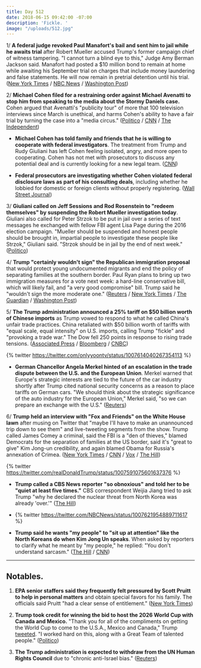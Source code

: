 ```yaml
---
title: Day 512
date: 2018-06-15 09:42:00 -07:00
description: 'Fickle. '
image: "/uploads/512.jpg"
---
```


1/ **A federal judge revoked Paul Manafort's bail and sent him to jail while he awaits trial** after Robert Mueller accused Trump's former campaign chief of witness tampering. "I cannot turn a blind eye to this," Judge Amy Berman Jackson said. Manafort had posted a $10 million bond to remain at home while awaiting his September trial on charges that include money laundering and false statements. He will now remain in pretrial detention until his trial. ([New York Times](https://www.nytimes.com/2018/06/15/us/politics/manafort-bail-revoked-jail.html) / [NBC News](https://www.nbcnews.com/news/crime-courts/paul-manafort-headed-jail-after-witness-tampering-allegation-n883596) / [Washington Post](https://www.washingtonpost.com/local/public-safety/manafort-ordered-to-jail-after-witness-tampering-charges/2018/06/15/ccc526cc-6e68-11e8-afd5-778aca903bbe_story.html))

2/ **Michael Cohen filed for a restraining order against Michael Avenatti to stop him from speaking to the media about the Stormy Daniels case.** Cohen argued that Avenatti's "publicity tour" of more that 100 television interviews since March is unethical, and harms Cohen's ability to have a fair trial by turning the case into a "media circus." ([Politico](https://www.politico.com/story/2018/06/15/cohen-lawyer-gag-order-avenatti-648958) / [CNN](https://www.cnn.com/2018/06/15/politics/cohen-restraining-order-avenatti/index.html) / [The Independent](https://www.independent.co.uk/news/world/americas/michael-cohen-restraining-order-stormy-daniels-lawyer-avenatti-press-trump-a8400086.html))

* **Michael Cohen has told family and friends that he is willing to cooperate with federal investigators**. The treatment from Trump and Rudy Giuliani has left Cohen feeling isolated, angry, and more open to cooperating. Cohen has not met with prosecutors to discuss any potential deal and is currently looking for a new legal team. ([CNN](https://www.cnn.com/2018/06/15/politics/michael-cohen-cooperation-federal-investigators/index.html))

* **Federal prosecutors are investigating whether Cohen violated federal disclosure laws as part of his consulting deals**, including whether he lobbied for domestic or foreign clients without properly registering. ([Wall Street Journal](https://www.wsj.com/articles/prosecutors-investigating-michael-cohen-for-possible-illegal-lobbying-1529012696))

3/ **Giuliani called on Jeff Sessions and Rod Rosenstein to "redeem themselves" by suspending the Robert Mueller investigation today**. Giuliani also called for Peter Strzok to be put in jail over a series of text messages he exchanged with fellow FBI agent Lisa Page during the 2016 election campaign. "Mueller should be suspended and honest people should be brought in, impartial people to investigate these people like Strzok," Giuliani said. "Strzok should be in jail by the end of next week." ([Politico](https://www.politico.com/story/2018/06/14/giuliani-mueller-russia-probe-suspended-647022))

4/ **Trump "certainly wouldn't sign" the Republican immigration proposal** that would protect young undocumented migrants and end the  policy of separating families at the southern border. Paul Ryan plans to bring up two immigration measures for a vote next week: a hard-line conservative bill, which will likely fail, and "a very good compromise" bill. Trump said he "wouldn't sign the more moderate one." ([Reuters](https://www.reuters.com/article/us-usa-immigration-congress-trump/trump-says-he-will-not-sign-moderate-dreamer-immigration-bill-idUSKBN1JB1SD) / [New York Times](https://www.nytimes.com/2018/06/15/us/politics/trump-immigration-compromise.html) / [The Guardian](https://www.theguardian.com/us-news/2018/jun/15/trump-reject-republican-immigration-policy-protecting-families) / [Washington Post](https://www.washingtonpost.com/politics/trump-i-certainly-wouldnt-sign-house-gop-immigration-compromise/2018/06/15/731ffedc-70a0-11e8-9ab5-d31a80fd1a05_story.html))

5/ **The Trump administration announced a 25% tariff on $50 billion worth of Chinese imports** as Trump vowed to respond to what he called China's unfair trade practices. China retaliated with $50 billion worth of tariffs with "equal scale, equal intensity" on U.S. imports, calling Trump "fickle" and "provoking a trade war." The Dow fell 250 points in response to rising trade tensions. ([Associated Press](https://apnews.com/580916378b5144119c0e9bd02f42296c) / [Bloomberg](https://www.bloomberg.com/news/articles/2018-06-15/trump-targets-50-billion-in-china-goods-vows-more-if-needed) / [CNBC](https://www.cnbc.com/2018/06/15/us-stock-futures-dow-data-trade-and-politics-on-the-agenda.html))

{% twitter https://twitter.com/onlyyoontv/status/1007614040267354113 %}

* **German Chancellor Angela Merkel hinted of an escalation in the trade dispute between the U.S. and the European Union**. Merkel warned that Europe's strategic interests are tied to the future of the car industry shortly after Trump cited national security concerns as a reason to place tariffs on German cars. "We should think about the strategic significance of the auto industry for the European Union," Merkel said, "so we can prepare an exchange with the U.S." ([Reuters](https://www.reuters.com/article/us-usa-trade-germany-merkel/competition-authorities-might-need-to-look-at-big-u-s-platforms-merkel-idUSKBN1JB12Y))

6/ **Trump held an interview with "Fox and Friends" on the White House lawn** after musing on Twitter that "maybe I'll have to make an unannounced trip down to see them" and live-tweeting segments from the show. Trump called James Comey a criminal, said the FBI is a "den of thieves," blamed Democrats for the separation of families at the US border, said it's "great to give" Kim Jong-un credibility, and again blamed Obama for Russia's annexation of Crimea. ([New York Times](https://www.nytimes.com/2018/06/15/us/politics/trump-fox-and-friends-interview.html) / [CNN](https://www.cnn.com/2018/06/15/politics/family-separation-democrats-trump/index.html) / [Vox](https://www.vox.com/policy-and-politics/2018/6/15/17467706/trump-inspector-general-fox-news) / [The Hill](http://thehill.com/homenews/media/392436-trump-holds-impromptu-fox-interview-on-white-house-lawn))

{% twitter https://twitter.com/realDonaldTrump/status/1007591075601637376 %}

* **Trump called a CBS News reporter "so obnoxious" and told her to be "quiet at least five times."** CBS correspondent Weijia Jiang tried to ask Trump "why he declared the nuclear threat from North Korea was already 'over.'" ([The Hill](http://thehill.com/homenews/media/392456-trump-calls-female-reporter-so-obnoxious-for-questions-on-north-korea))

* {% twitter https://twitter.com/NBCNews/status/1007621954889711617 %}

* **Trump said he wants "my people" to "sit up at attention" like the North Koreans do when Kim Jong Un speaks**. When asked by reporters to clarify what he meant by "my people," he replied: "You don't understand sarcasm." ([The Hill](http://thehill.com/homenews/administration/392430-trump-i-want-americans-to-listen-to-me-like-north-koreans-listen-to) / [CNN](https://www.cnn.com/2018/06/15/politics/trump-north-korea-kim-jong-un/index.html))

---

## Notables.

1. **EPA senior staffers said they frequently felt pressured by Scott Pruitt to help in personal matters** and obtain special favors for his family. The officials said Pruitt "had a clear sense of entitlement." ([New York Times](https://www.nytimes.com/2018/06/15/us/politics/scott-pruitt-epa-aides.html))

2. **Trump took credit for winning the bid to host the 2026 World Cup with Canada and Mexico.** "Thank you for all of the compliments on getting the World Cup to come to the U.S.A., Mexico and Canada," Trump [tweeted](https://twitter.com/realDonaldTrump/status/1007580091692568576). "I worked hard on this, along with a Great Team of talented people." ([Politico](https://www.politico.com/story/2018/06/15/trump-credit-world-cup-bid-648964))

3. **The Trump administration is expected to withdraw from the UN Human Rights Council** due to "chronic anti-Israel bias." ([Reuters](https://www.reuters.com/article/us-un-rights-usa/u-s-expected-to-retreat-from-main-u-n-rights-forum-activists-diplomats-idUSKBN1JA2ZA))
